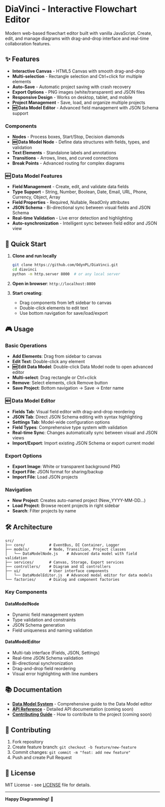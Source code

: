 # DiaVinci - Interactive Flowchart Editor

Modern web-based flowchart editor built with vanilla JavaScript. Create, edit, and manage diagrams with drag-and-drop interface and real-time collaboration features.

## ✨ Features

- **Interactive Canvas** - HTML5 Canvas with smooth drag-and-drop
- **Multi-selection** - Rectangle selection and Ctrl+click for multiple elements
- **Auto-Save** - Automatic project saving with crash recovery
- **Export Options** - PNG images (white/transparent) and JSON files
- **Responsive Design** - Works on desktop, tablet, and mobile
- **Project Management** - Save, load, and organize multiple projects
- **🆕 Data Model Editor** - Advanced field management with JSON Schema support

### Components
- **Nodes** - Process boxes, Start/Stop, Decision diamonds
- **🆕 Data Model Node** - Define data structures with fields, types, and validation
- **Text Elements** - Standalone labels and annotations  
- **Transitions** - Arrows, lines, and curved connections
- **Break Points** - Advanced routing for complex diagrams

### 🆕 Data Model Features
- **Field Management** - Create, edit, and validate data fields
- **Type Support** - String, Number, Boolean, Date, Email, URL, Phone, Currency, Object, Array
- **Field Properties** - Required, Nullable, ReadOnly attributes
- **JSON Schema** - Bi-directional sync between visual fields and JSON Schema
- **Real-time Validation** - Live error detection and highlighting
- **Auto-synchronization** - Intelligent sync between field editor and JSON view

## 🚀 Quick Start

1. **Clone and run locally**
   ```bash
   git clone https://github.com/OdynPL/DiaVinci.git
   cd diavinci
   python -m http.server 8000  # or any local server
   ```

2. **Open in browser**: `http://localhost:8000`

3. **Start creating**:
   - Drag components from left sidebar to canvas
   - Double-click elements to edit text
   - Use bottom navigation for save/load/export

## 🎮 Usage

### Basic Operations
- **Add Elements**: Drag from sidebar to canvas
- **Edit Text**: Double-click any element
- **🆕 Edit Data Model**: Double-click Data Model node to open advanced editor
- **Multi-select**: Drag rectangle or Ctrl+click
- **Remove**: Select elements, click Remove button
- **Save Project**: Bottom navigation → Save → Enter name

### 🆕 Data Model Editor
- **Fields Tab**: Visual field editor with drag-and-drop reordering
- **JSON Tab**: Direct JSON Schema editing with syntax highlighting
- **Settings Tab**: Model-wide configuration options
- **Field Types**: Comprehensive type system with validation
- **Real-time Sync**: Changes automatically sync between visual and JSON views
- **Import/Export**: Import existing JSON Schema or export current model

### Export Options
- **Export Image**: White or transparent background PNG
- **Export File**: JSON format for sharing/backup
- **Import File**: Load JSON projects

### Navigation
- **New Project**: Creates auto-named project (New_YYYY-MM-DD...)
- **Load Project**: Browse recent projects in right sidebar
- **Search**: Filter projects by name

## 🛠️ Architecture

```
src/
├── core/           # EventBus, DI Container, Logger
├── models/         # Node, Transition, Project classes  
│   └── DataModelNode.js    # Advanced data model with field validation
├── services/       # Canvas, Storage, Export services
├── controllers/    # Diagram and UI controllers
├── ui/             # User interface components
│   └── DataModelEditor.js  # Advanced modal editor for data models
└── factories/      # Dialog and component factories
```

### Key Components

#### DataModelNode
- Dynamic field management system
- Type validation and constraints
- JSON Schema generation
- Field uniqueness and naming validation

#### DataModelEditor
- Multi-tab interface (Fields, JSON, Settings)
- Real-time JSON Schema validation
- Bi-directional synchronization
- Drag-and-drop field reordering
- Visual error highlighting with line numbers

## 📚 Documentation

- **[Data Model System](docs/DataModel.md)** - Comprehensive guide to the Data Model editor
- **[API Reference](docs/API.md)** - Detailed API documentation (coming soon)
- **[Contributing Guide](CONTRIBUTING.md)** - How to contribute to the project (coming soon)

## 🤝 Contributing

1. Fork repository
2. Create feature branch: `git checkout -b feature/new-feature`
3. Commit changes: `git commit -m "feat: add new feature"`
4. Push and create Pull Request

## 📄 License

MIT License - see [LICENSE](LICENSE) file for details.

---

**Happy Diagramming!** 🎨
